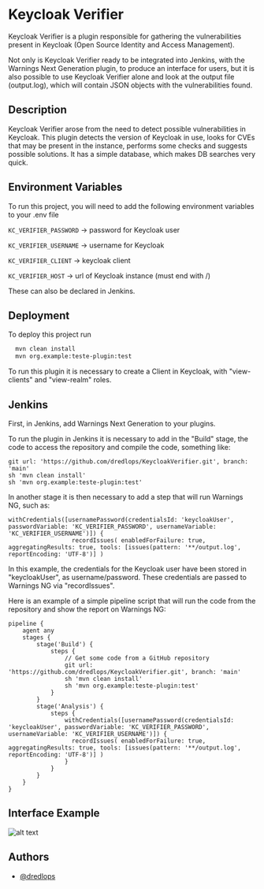 
# Keycloak Verifier

Keycloak Verifier is a plugin responsible for gathering the vulnerabilities present in Keycloak (Open Source Identity and Access Management). 

Not only is Keycloak Verifier ready to be integrated into Jenkins, with the Warnings Next Generation plugin, to produce an interface for users, but it is also possible to use Keycloak Verifier alone and look at the output file (output.log), which will contain JSON objects with the vulnerabilities found.


## Description

Keycloak Verifier arose from the need to detect possible vulnerabilities in Keycloak. 
This plugin detects the version of Keycloak in use, looks for CVEs that may be present in the instance, performs some checks and suggests possible solutions.
It has a simple database, which makes DB searches very quick.

## Environment Variables

To run this project, you will need to add the following environment variables to your .env file

`KC_VERIFIER_PASSWORD` -> password for Keycloak user

`KC_VERIFIER_USERNAME` -> username for Keycloak

`KC_VERIFIER_CLIENT` -> keycloak client

`KC_VERIFIER_HOST` -> url of Keycloak instance (must end with /)

These can also be declared in Jenkins.

## Deployment

To deploy this project run

```bash
  mvn clean install 
  mvn org.example:teste-plugin:test
```
To run this plugin it is necessary to create a Client in Keycloak, with "view-clients" and "view-realm" roles.

## Jenkins

First, in Jenkins, add Warnings Next Generation to your plugins.

To run the plugin in Jenkins it is necessary to add in the "Build" stage, the code to access the repository and compile the code, something like:

```code
git url: 'https://github.com/dredlops/KeycloakVerifier.git', branch: 'main'
sh 'mvn clean install'
sh 'mvn org.example:teste-plugin:test'
```
In another stage it is then necessary to add a step that will run Warnings NG, such as:
```code
withCredentials([usernamePassword(credentialsId: 'keycloakUser', passwordVariable: 'KC_VERIFIER_PASSWORD', usernameVariable: 'KC_VERIFIER_USERNAME')]) {
                  recordIssues( enabledForFailure: true, aggregatingResults: true, tools: [issues(pattern: '**/output.log', reportEncoding: 'UTF-8')] )
```

In this example, the credentials for the Keycloak user have been stored in "keycloakUser", as username/password. These credentials are passed to Warnings NG via "recordIssues". 

Here is an example of a simple pipeline script that will run the code from the repository and show the report on Warnings NG:
```code
pipeline {
    agent any
    stages {
        stage('Build') {
            steps {
                // Get some code from a GitHub repository
                git url: 'https://github.com/dredlops/KeycloakVerifier.git', branch: 'main'
                sh 'mvn clean install'
                sh 'mvn org.example:teste-plugin:test'
            }
        }
        stage('Analysis') {
            steps {
                withCredentials([usernamePassword(credentialsId: 'keycloakUser', passwordVariable: 'KC_VERIFIER_PASSWORD', usernameVariable: 'KC_VERIFIER_USERNAME')]) {
                  recordIssues( enabledForFailure: true, aggregatingResults: true, tools: [issues(pattern: '**/output.log', reportEncoding: 'UTF-8')] )
                }
            }
        }
    }
}
```
## Interface Example
![alt text](https://github.com/dredlops/Keycloak-Verifier.git/g.png)
## Authors

- [@dredlops](https://www.github.com/dredlops)

